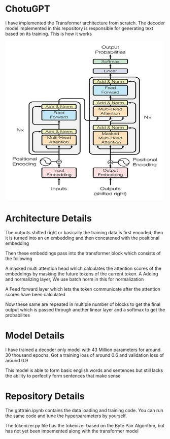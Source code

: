 # ChotuGPT
I have implemented the Transformer architecture from scratch. The decoder model implemented in this repository is responsible for generating text based on its training. This is how it works


<img src="https://github.com/PraNavKumAr01/ChotuGPT/blob/main/transformer.jpeg" width="500" height="500">

# Architecture Details
The outputs shifted right or basically the training data is first encoded, then it is turned into an en embedding and then concatened with the positional embedding

Then these embeddings pass into the transformer block which consists of the following

A masked multi attention head which calculates the attention scores of the embeddings by masking the future tokens of the current token.
A Adding and normalizing layer, We use batch norm in this for normalization

A Feed forward layer which lets the token communicate after the attention scores have been calculated

Now these same are repeated in multiple number of blocks to get the final output which is passed through another linear layer and a softmax to get the probabilites

# Model Details

I have trained a decoder only model with 43 Million parameters for around 30 thousand epochs. Got a training loss of around 0.6 and validation loss of around 0.9

This model is able to form basic english words and sentences but still lacks the ability to perfectly form sentences that make sense

# Repository Details

The gpttrain.ipynb contains the data loading and training code. You can run the same code and tune the hyperparameters by yourself. 

The tokenizer.py file has the tokenizer based on the Byte Pair Algorithm, but has not yet been impemented along with the transformer model
